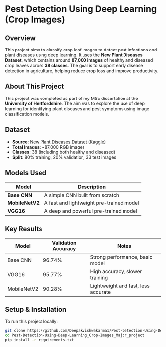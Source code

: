 # Pest Detection Using Deep Learning (Crop Images)

##  Overview
This project aims to classify crop leaf images to detect pest infections and plant diseases using deep learning. It uses the **New Plant Diseases Dataset**, which contains around **87,000 images** of healthy and diseased crop leaves across **38 classes**. The goal is to support early disease detection in agriculture, helping reduce crop loss and improve productivity.

##  About This Project
This project was completed as part of my MSc dissertation at the **University of Hertfordshire**. The aim was to explore the use of deep learning for identifying plant diseases and pest symptoms using image classification models.

##  Dataset
- **Source**: [New Plant Diseases Dataset (Kaggle)](https://www.kaggle.com/datasets/vipoooool/new-plant-diseases-dataset)
- **Total Images**: ~87,000 RGB images
- **Classes**: 38 (including both healthy and diseased)
- **Split**: 80% training, 20% validation, 33 test images

##  Models Used

| Model        | Description                                  |
|--------------|----------------------------------------------|
| **Base CNN** | A simple CNN built from scratch              |
| **MobileNetV2** | A fast and lightweight pre-trained model    |
| **VGG16**       | A deep and powerful pre-trained model       |

##  Key Results

| Model         | Validation Accuracy | Notes                                 |
|---------------|---------------------|----------------------------------------|
| Base CNN      | 96.74%              | Strong performance, basic model        |
| VGG16         | 95.77%              | High accuracy, slower training         |
| MobileNetV2   | 90.28%              | Lightweight and fast, less accurate    |

##  Setup & Installation

To run this project locally:

```bash
git clone https://github.com/Deepakvishwakarma1/Pest-Detection-Using-Deep-Learning_Crop-Images_Major_project.git
cd Pest-Detection-Using-Deep-Learning_Crop-Images_Major_project
pip install -r requirements.txt
